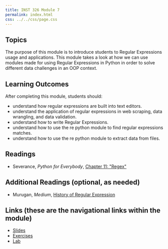 ```yaml
---
title: INST 326 Module 7
permalink: index.html
css: ../../css/page.css
---
```


## Topics

The purpose of this module is to introduce students to Regular Expressions usage and applications. This module takes a look at how we can use modules made for using Regular Expressions in Python in order to solve different data challenges in an OOP context. 

## Learning Outcomes

After completing this module, students should:

- understand how regular expressions are built into text editors.
- understand the application of regular expressions in web scraping, data wrangling, and data validation.
- understand how to write Regular Expressions.
- understand how to use the re python module to find regular expressions matches. 
- understand how to use the re python module to extract data from files. 

## Readings

- Severance, _Python for Everybody_,  [Chapter 11: "Regex"](https://www.py4e.com/html3/11-regex)

## Additional Readings (optional, as needed)

- Murugan, _Medium_, [History of Regular Expression](https://medium.com/@minisha.mit/regular-expression-part-1-8d75128f6274)

## Links (these are the navigational links within the module)

- [Slides](slides.html)
- [Exercises](exercises)
- [Lab](lab)

